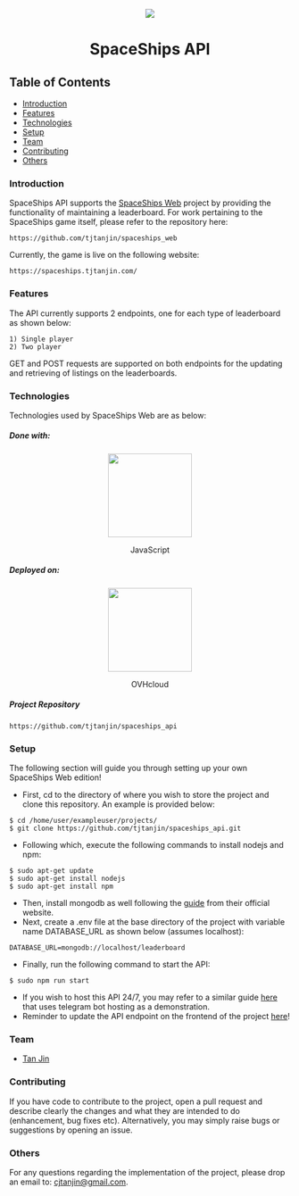 <p align="center">
  <img src="https://i.imgur.com/MpyZk4N.gif" />
  <h1 align="center">SpaceShips API</h1>
</p>

## Table of Contents
* [Introduction](#introduction)
* [Features](#features)
* [Technologies](#technologies)
* [Setup](#setup)
* [Team](#team)
* [Contributing](#contributing)
* [Others](#others)

### Introduction
SpaceShips API supports the [SpaceShips Web](https://github.com/tjtanjin/spaceships_web) project by providing the functionality of maintaining a leaderboard. For work pertaining to the SpaceShips game itself, please refer to the repository here:
```
https://github.com/tjtanjin/spaceships_web
```
Currently, the game is live on the following website:
```
https://spaceships.tjtanjin.com/
```

### Features
The API currently supports 2 endpoints, one for each type of leaderboard as shown below:
```
1) Single player
2) Two player
```
GET and POST requests are supported on both endpoints for the updating and retrieving of listings on the leaderboards.

### Technologies
Technologies used by SpaceShips Web are as below:
##### Done with:
<p align="center">
  <img height="150" width="150" src="https://i.imgur.com/1D3AoId.png"/>
</p>
<p align="center">
JavaScript
</p>

##### Deployed on:
<p align="center">
  <img height="150" width="150" src="https://res-3.cloudinary.com/crunchbase-production/image/upload/c_lpad,h_256,w_256,f_auto,q_auto:eco/ayzwkdawmlyzvuummuf4" />
</p>
<p align="center">
OVHcloud
</p>

##### Project Repository
```
https://github.com/tjtanjin/spaceships_api
```

### Setup
The following section will guide you through setting up your own SpaceShips Web edition!
* First, cd to the directory of where you wish to store the project and clone this repository. An example is provided below:
```
$ cd /home/user/exampleuser/projects/
$ git clone https://github.com/tjtanjin/spaceships_api.git
```
* Following which, execute the following commands to install nodejs and npm:
```
$ sudo apt-get update
$ sudo apt-get install nodejs
$ sudo apt-get install npm
```
* Then, install mongodb as well following the [guide](https://docs.mongodb.com/manual/tutorial/install-mongodb-on-ubuntu/) from their official website.
* Next, create a .env file at the base directory of the project with variable name DATABASE_URL as shown below (assumes localhost):
```
DATABASE_URL=mongodb://localhost/leaderboard
```
* Finally, run the following command to start the API:
```
$ sudo npm run start
```
* If you wish to host this API 24/7, you may refer to a similar guide [here](https://gist.github.com/tjtanjin/29875407defe183c5147bb854f9e69ae) that uses telegram bot hosting as a demonstration. 
* Reminder to update the API endpoint on the frontend of the project [here](https://github.com/tjtanjin/spaceships_web#setup)!

### Team
* [Tan Jin](https://github.com/tjtanjin)

### Contributing
If you have code to contribute to the project, open a pull request and describe clearly the changes and what they are intended to do (enhancement, bug fixes etc). Alternatively, you may simply raise bugs or suggestions by opening an issue.

### Others
For any questions regarding the implementation of the project, please drop an email to: cjtanjin@gmail.com.

